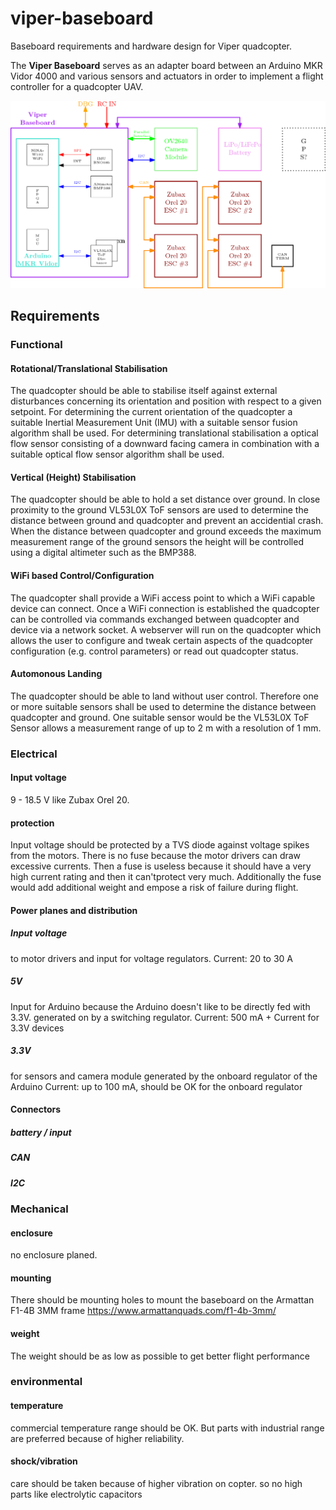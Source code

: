 # viper-baseboard
Baseboard requirements and hardware design for Viper quadcopter.

The **Viper Baseboard** serves as an adapter board between an Arduino MKR Vidor 4000 and various sensors and actuators in order to implement a flight controller for a quadcopter UAV.

![Block Diagramm](viper-baseboard-block-diagram.png)

## Requirements
### Functional
#### Rotational/Translational Stabilisation
The quadcopter should be able to stabilise itself against external disturbances concerning its orientation and position with respect to a given setpoint. For determining the current orientation of the quadcopter a suitable Inertial Measurement Unit (IMU) with a suitable sensor fusion algorithm shall be used. For determining translational stabilisation a optical flow sensor consisting of a downward facing camera in combination with a suitable optical flow sensor algorithm shall be used.

#### Vertical (Height) Stabilisation
The quadcopter should be able to hold a set distance over ground. In close proximity to the ground VL53L0X ToF sensors are used to  determine the distance between ground and quadcopter and prevent an accidential crash. When the distance between quadcopter and ground exceeds the maximum measurement range of the ground sensors the height will be controlled using a digital altimeter such as the BMP388.

#### WiFi based Control/Configuration
The quadcopter shall provide a WiFi access point to which a WiFi capable device can connect. Once a WiFi connection is established the quadcopter can be controlled via commands exchanged between quadcopter and device via a network socket. A webserver will run on the quadcopter which allows the user to configure and tweak certain aspects of the quadcopter configuration (e.g. control parameters) or read out quadcopter status.

#### Automonous Landing
The quadcopter should be able to land without user control. Therefore one or more suitable sensors shall be used to determine the distance between quadcopter and ground. One suitable sensor would be the VL53L0X ToF Sensor allows a measurement range of up to 2 m with a resolution of 1 mm.

### Electrical
#### Input voltage
9 - 18.5 V like Zubax Orel 20.

#### protection
Input voltage should be protected by a TVS diode against voltage spikes from the motors.
There is no fuse because the motor drivers can draw excessive currents. Then a fuse is useless because it should have a very high current rating and then it can'tprotect very much. Additionally the fuse would add additional weight and empose a risk of failure during flight.

#### Power planes and distribution
##### Input voltage
to motor drivers and input for voltage regulators.
Current: 20 to 30 A

##### 5V
Input for Arduino because the Arduino doesn't like to be directly fed with 3.3V.
generated on by a switching regulator.
Current: 500 mA + Current for 3.3V devices

##### 3.3V
for sensors and camera module
generated by the onboard regulator of the Arduino
Current: up to 100 mA, should be OK for the onboard regulator

#### Connectors
##### battery / input
##### CAN
##### I2C

### Mechanical
#### enclosure
no enclosure planed.

#### mounting
There should be mounting holes to mount the baseboard on the Armattan F1-4B 3MM frame https://www.armattanquads.com/f1-4b-3mm/

#### weight
The weight should be as low as possible to get better flight performance

### environmental
#### temperature
commercial temperature range should be OK. But parts with industrial range are preferred because of higher reliability.

#### shock/vibration
care should be taken because of higher vibration on copter. so no high parts like electrolytic capacitors

